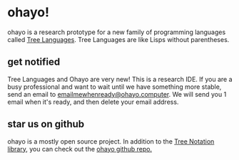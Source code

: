 # ohayo!

ohayo is a research prototype for a new family of programming languages called <a href="https://github.com/breck7/treeprogram">Tree Languages</a>. Tree Languages are like Lisps without parentheses.

## get notified
Tree Languages and Ohayo are very new! This is a research IDE. If you are a busy professional and want to wait until we have something more stable, send an email to <a href="emailmewhenready@ohayo.computer">emailmewhenready@ohayo.computer</a>. We will send you 1 email when it's ready, and then delete your email address.</p>

## star us on github

ohayo is a mostly open source project. In addition to the <a href="https://github.com/breck7/treeprogram">Tree Notation library</a>, you can check out the <a href="https://github.com/breck7/ohayo">ohayo github repo.</a>